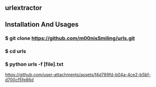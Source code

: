 ## urlextractor

## Installation And Usages
### $ git clone https://github.com/m00nisSmiling/urls.git
### $ cd urls
### $ python urls -f [file].txt

https://github.com/user-attachments/assets/f4d789fd-b04a-4ce2-b5bf-d700cf5fe86d

